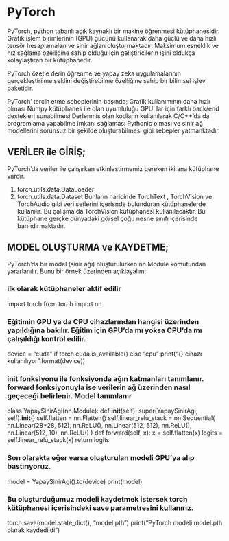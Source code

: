 # PyTorch
PyTorch, python tabanlı açık kaynaklı bir makine öğrenmesi kütüphanesidir. Grafik işlem birimlerinin (GPU) gücünü kullanarak daha güçlü ve daha hızlı tensör hesaplamaları ve sinir ağları oluşturmaktadır. Maksimum esneklik ve hız sağlama özelliğine sahip olduğu için geliştiricilerin işini oldukça kolaylaştıran bir kütüphanedir.

PyTorch özetle derin öğrenme ve yapay zeka uygulamalarının gerçekleştirilme şeklini değiştirebilme özelliğine sahip bir bilimsel işlev paketidir.

PyTorch’ tercih etme sebeplerinin başında;
  Grafik kullanımının daha hızlı olması
  Numpy kütüphanes ile olan uyumluluğu
  GPU’ lar için farklı back/end destekleri sunabilmesi
  Derlenmiş olan kodların kullanılarak C/C++’da da programlama yapabilme imkanı sağlaması
  Pythonic olması ve sinir ağ modellerini sorunsuz bir şekilde oluşturabilmesi
gibi sebepler yatmanktadır.

## VERİLER ile GİRİŞ;
PyTorch’da veriler ile çalışırken etkinleştirmemiz gereken iki ana kütüphane vardır.
1. torch.utils.data.DataLoader
2. torch.utils.data.Dataset
Bunların haricinde TorchText , TorchVision ve TorchAudio gibi veri setlerini içerisnde bulunduran kütüphanelerde kullanılır. Bu çalışma da TorchVision kütüphanesi kullanılacaktır. Bu kütüphane gerçke dünyadaki görsel çoğu nesne sınıfı içerisinde barındırmaktadır.

## MODEL OLUŞTURMA ve KAYDETME;
PyTorch’da bir model (sinir ağı) oluşturulurken nn.Module komutundan yararlanılır. Bunu bir örnek üzerinden açıklayalım;

### ilk olarak kütüphaneler aktif edilir
import torch
from torch import nn
### Eğitimin GPU ya da CPU cihazlarından hangisi üzerinden yapıldığına bakılır. Eğitim için GPU’da mı yoksa CPU’da mı çalışıldığı kontrol edilir.
device = “cuda” if torch.cuda.is_available() else “cpu”
print(“{} cihazı kullanılıyor”.format(device))
### __init__ fonksiyonu ile fonksiyonda ağın katmanları tanımlanır. forward fonksiyonuyla ise verilerin ağ üzerinden nasıl geçeceği belirlenir. Model tanımlanır
class YapaySinirAgi(nn.Module):
      def __init__(self):
          super(YapaySinirAgi, self).__init__()
          self.flatten = nn.Flatten()
          self.linear_relu_stack = nn.Sequential(
              nn.Linear(28*28, 512),
              nn.ReLU(),
              nn.Linear(512, 512),
              nn.ReLU(),
              nn.Linear(512, 10),
              nn.ReLU()
           )
      def forward(self, x):
          x = self.flatten(x)
          logits = self.linear_relu_stack(x)
          return logits
          
### Son olarakta eğer varsa oluşturulan modeli GPU’ya alıp bastırıyoruz.
model = YapaySinirAgi().to(device)
print(model)
### Bu oluşturduğumuz modeli kaydetmek istersek torch kütüphanesi içerisindeki save parametresini kullanırız.
torch.save(model.state_dict(), “model.pth”)
print(“PyTorch modeli model.pth olarak kaydedildi”)

